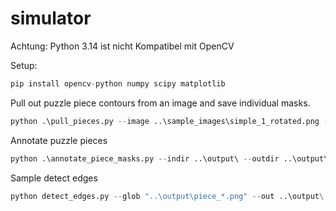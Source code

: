 # simulator

Achtung: Python 3.14 ist nicht Kompatibel mit OpenCV

Setup:
```python
pip install opencv-python numpy scipy matplotlib
```

Pull out puzzle piece contours from an image and save individual masks.
```python
python .\pull_pieces.py --image ..\sample_images\simple_1_rotated.png --outdir ..\output
```
Annotate puzzle pieces
```python
python .\annotate_piece_masks.py --indir ..\output\ --outdir ..\output\annotated
```

Sample detect edges
```python
python detect_edges.py --glob "..\output\piece_*.png" --out ..\output\
```